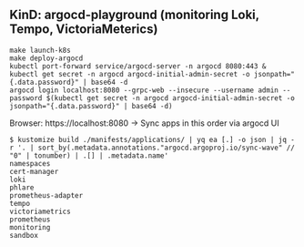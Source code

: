 ## KinD: argocd-playground (monitoring Loki, Tempo, VictoriaMeterics)

```
make launch-k8s
make deploy-argocd
kubectl port-forward service/argocd-server -n argocd 8080:443 &
kubectl get secret -n argocd argocd-initial-admin-secret -o jsonpath="{.data.password}" | base64 -d
argocd login localhost:8080 --grpc-web --insecure --username admin --password $(kubectl get secret -n argocd argocd-initial-admin-secret -o jsonpath="{.data.password}" | base64 -d)
```
Browser: https://localhost:8080 -> Sync apps in this order via argocd UI
```
$ kustomize build ./manifests/applications/ | yq ea [.] -o json | jq -r '. | sort_by(.metadata.annotations."argocd.argoproj.io/sync-wave" // "0" | tonumber) | .[] | .metadata.name'
namespaces
cert-manager
loki
phlare
prometheus-adapter
tempo
victoriametrics
prometheus
monitoring
sandbox
```
